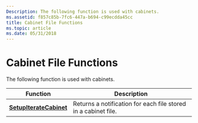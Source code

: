 ```yaml
---
Description: The following function is used with cabinets.
ms.assetid: f857c85b-7fc6-447a-b694-c99ecdda45cc
title: Cabinet File Functions
ms.topic: article
ms.date: 05/31/2018
---
```


# Cabinet File Functions

The following function is used with cabinets.



| Function                                           | Description                                                    |
|----------------------------------------------------|----------------------------------------------------------------|
| [**SetupIterateCabinet**](/windows/desktop/api/Setupapi/nf-setupapi-setupiteratecabineta) | Returns a notification for each file stored in a cabinet file. |



 

 

 



